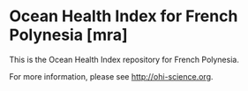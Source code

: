 # Ocean Health Index for French Polynesia [mra]

This is the Ocean Health Index repository for French Polynesia. 

For more information, please see http://ohi-science.org.
